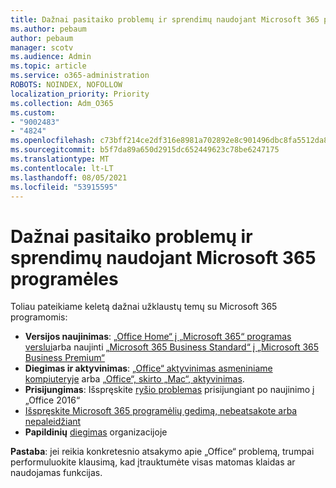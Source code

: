 ```yaml
---
title: Dažnai pasitaiko problemų ir sprendimų naudojant Microsoft 365 programėles
ms.author: pebaum
author: pebaum
manager: scotv
ms.audience: Admin
ms.topic: article
ms.service: o365-administration
ROBOTS: NOINDEX, NOFOLLOW
localization_priority: Priority
ms.collection: Adm_O365
ms.custom:
- "9002483"
- "4824"
ms.openlocfilehash: c73bff214ce2df316e8981a702892e8c901496dbc8fa5512da82ff6f79cce1e2
ms.sourcegitcommit: b5f7da89a650d2915dc652449623c78be6247175
ms.translationtype: MT
ms.contentlocale: lt-LT
ms.lasthandoff: 08/05/2021
ms.locfileid: "53915595"
---
```

# <a name="common-issues-and-resolutions-with-microsoft-365-apps"></a>Dažnai pasitaiko problemų ir sprendimų naudojant Microsoft 365 programėles

Toliau pateikiame keletą dažnai užklaustų temų su Microsoft 365 programomis:

- **Versijos naujinimas**: [„Office Home“ į „Microsoft 365“ programas verslui](https://support.office.com/article/how-do-i-upgrade-office-ee68f6cf-422f-464a-82ec-385f65391350#OfficeVersion=Office_365_subscription)arba naujinti [„Microsoft 365 Business Standard“ į „Microsoft 365 Business Premium“](https://docs.microsoft.com/microsoft-365/business/migrate-to-microsoft-365-business)
- **Diegimas ir aktyvinimas**: [„Office“ aktyvinimas asmeniniame kompiuteryje](https://support.office.com/article/activate-office-5bd38f38-db92-448b-a982-ad170b1e187e) arba [„Office“, skirto „Mac“, aktyvinimas](https://support.office.com/article/activate-office-for-mac-7f6646b1-bb14-422a-9ad4-a53410fcefb2).
- **Prisijungimas**: Išspręskite [ryšio problemas](https://docs.microsoft.com/office365/troubleshoot/authentication/connection-issue-when-sign-in-office-2016) prisijungiant po naujinimo į „Office 2016“
-  [Išspręskite Microsoft 365 programėlių gedimą, nebeatsakote arba nepaleidžiant](https://docs.microsoft.com/alchemyinsights/office-apps-don't-launch-start)
- **Papildinių** [diegimas](https://docs.microsoft.com/microsoft-365/admin/manage/manage-deployment-of-add-ins?view=o365-worldwide) organizacijoje

**Pastaba**: jei reikia konkretesnio atsakymo apie „Office“ problemą, trumpai performuluokite klausimą, kad įtrauktumėte visas matomas klaidas ar naudojamas funkcijas.
